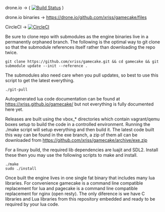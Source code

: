 
drone.io ->
( [![Build Status](https://drone.io/github.com/xriss/gamecake/status.png)](https://drone.io/github.com/xriss/gamecake/latest) )

drone.io binaries -> https://drone.io/github.com/xriss/gamecake/files

CircleCI -> [![CircleCI](https://circleci.com/gh/xriss/gamecake.svg?style=svg)](https://circleci.com/gh/xriss/gamecake)


Be sure to clone repo with submodules as the engine binaries live in a 
permanently orphaned branch. The following is the optimal way to git 
clone so that the submodule references itself rather than downloading 
the repo twice.

	git clone https://github.com/xriss/gamecake.git && cd gamecake && git submodule update --init --reference .

The submodules also need care when you pull updates, so best to use 
this script to get the latest everything.

	./git-pull


Autogenerated lua code documentation can be found at 
https://xriss.github.io/gamecake/ but not everything is fully 
documented here yet.

Releases are built using the vbox_* directories which contain 
vagrant/qemu boxes setup to build the code in a controlled environment. 
Running the ./make script will setup everything and then build it. The 
latest code built this way can be found in the exe branch, a zip of 
them all can be downloaded from 
https://github.com/xriss/gamecake/archive/exe.zip

For a linuxy build, the required lib dependencies are luajit and SDL2. 
Install these then you may use the following scripts to 
make and install.

	./make
	sudo ./install


Once built the engine lives in one single fat binary that includes many 
lua libraries. For convenience gamecake is a command line compatible 
replacement for lua and pagecake is a command line compatible 
replacement for nginx (open resty). The only diference is we have C 
libraries and Lua libraries from this repository embedded and ready to 
be required by your lua code.
